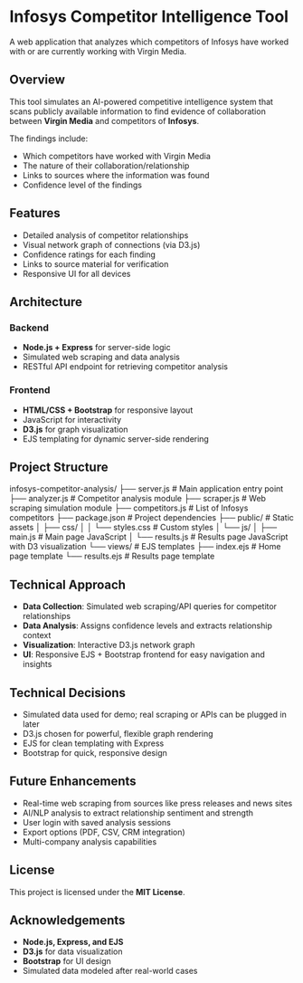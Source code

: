# Infosys Competitor Intelligence Tool

A web application that analyzes which competitors of Infosys have worked with or are currently working with Virgin Media.

## Overview

This tool simulates an AI-powered competitive intelligence system that scans publicly available information to find evidence of collaboration between **Virgin Media** and competitors of **Infosys**.

The findings include:

- Which competitors have worked with Virgin Media  
- The nature of their collaboration/relationship  
- Links to sources where the information was found  
- Confidence level of the findings  

## Features

- Detailed analysis of competitor relationships  
- Visual network graph of connections (via D3.js)  
- Confidence ratings for each finding  
- Links to source material for verification  
- Responsive UI for all devices  

## Architecture

### Backend

- **Node.js + Express** for server-side logic  
- Simulated web scraping and data analysis  
- RESTful API endpoint for retrieving competitor analysis  

### Frontend

- **HTML/CSS + Bootstrap** for responsive layout  
- JavaScript for interactivity  
- **D3.js** for graph visualization  
- EJS templating for dynamic server-side rendering  

## Project Structure

infosys-competitor-analysis/
├── server.js              # Main application entry point
├── analyzer.js            # Competitor analysis module
├── scraper.js             # Web scraping simulation module
├── competitors.js         # List of Infosys competitors
├── package.json           # Project dependencies
├── public/                # Static assets
│   ├── css/
│   │   └── styles.css     # Custom styles
│   └── js/
│       ├── main.js        # Main page JavaScript
│       └── results.js     # Results page JavaScript with D3 visualization
└── views/                 # EJS templates
    ├── index.ejs          # Home page template
    └── results.ejs        # Results page template

## Technical Approach

- **Data Collection**: Simulated web scraping/API queries for competitor relationships  
- **Data Analysis**: Assigns confidence levels and extracts relationship context  
- **Visualization**: Interactive D3.js network graph  
- **UI**: Responsive EJS + Bootstrap frontend for easy navigation and insights  

## Technical Decisions

- Simulated data used for demo; real scraping or APIs can be plugged in later  
- D3.js chosen for powerful, flexible graph rendering  
- EJS for clean templating with Express  
- Bootstrap for quick, responsive design
  
## Future Enhancements

- Real-time web scraping from sources like press releases and news sites  
- AI/NLP analysis to extract relationship sentiment and strength  
- User login with saved analysis sessions  
- Export options (PDF, CSV, CRM integration)  
- Multi-company analysis capabilities  

## License

This project is licensed under the **MIT License**.

## Acknowledgements

- **Node.js, Express, and EJS**  
- **D3.js** for data visualization  
- **Bootstrap** for UI design  
- Simulated data modeled after real-world cases  

